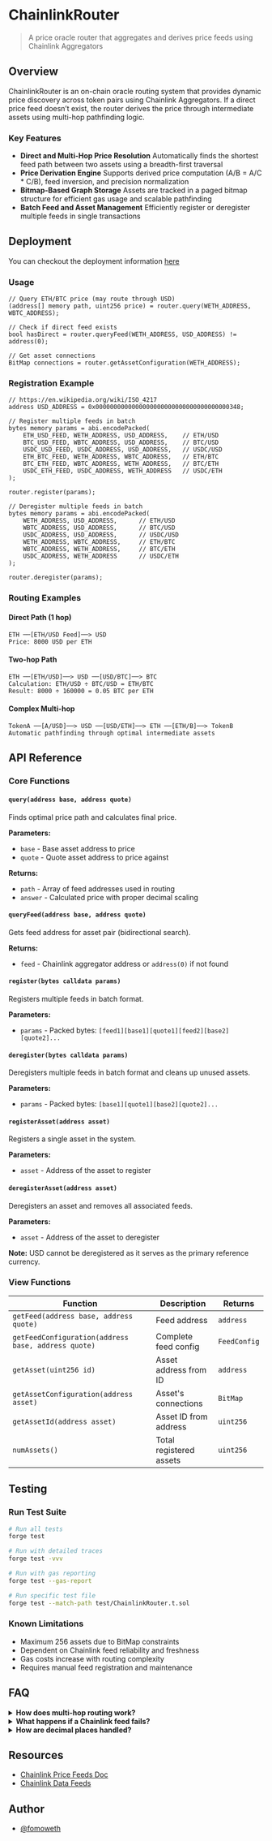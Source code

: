 # ChainlinkRouter

> A price oracle router that aggregates and derives price feeds using Chainlink Aggregators

## Overview

ChainlinkRouter is an on-chain oracle routing system that provides dynamic price discovery across token pairs using Chainlink Aggregators.
If a direct price feed doesn’t exist, the router derives the price through intermediate assets using multi-hop pathfinding logic.

### Key Features

-   **Direct and Multi-Hop Price Resolution**
    Automatically finds the shortest feed path between two assets using a breadth-first traversal
-   **Price Derivation Engine**
    Supports derived price computation (A/B = A/C \* C/B), feed inversion, and precision normalization
-   **Bitmap-Based Graph Storage**
    Assets are tracked in a paged bitmap structure for efficient gas usage and scalable pathfinding
-   **Batch Feed and Asset Management**
    Efficiently register or deregister multiple feeds in single transactions

## Deployment

You can checkout the deployment information [here](./depolyments/index.md)

### Usage

```solidity
// Query ETH/BTC price (may route through USD)
(address[] memory path, uint256 price) = router.query(WETH_ADDRESS, WBTC_ADDRESS);

// Check if direct feed exists
bool hasDirect = router.queryFeed(WETH_ADDRESS, USD_ADDRESS) != address(0);

// Get asset connections
BitMap connections = router.getAssetConfiguration(WETH_ADDRESS);
```

### Registration Example

```solidity
// https://en.wikipedia.org/wiki/ISO_4217
address USD_ADDRESS = 0x0000000000000000000000000000000000000348;

// Register multiple feeds in batch
bytes memory params = abi.encodePacked(
    ETH_USD_FEED, WETH_ADDRESS, USD_ADDRESS,	// ETH/USD
    BTC_USD_FEED, WBTC_ADDRESS, USD_ADDRESS,	// BTC/USD
    USDC_USD_FEED, USDC_ADDRESS, USD_ADDRESS,	// USDC/USD
	ETH_BTC_FEED, WETH_ADDRESS, WBTC_ADDRESS,	// ETH/BTC
	BTC_ETH_FEED, WBTC_ADDRESS, WETH_ADDRESS,	// BTC/ETH
	USDC_ETH_FEED, USDC_ADDRESS, WETH_ADDRESS	// USDC/ETH
);

router.register(params);

// Deregister multiple feeds in batch
bytes memory params = abi.encodePacked(
    WETH_ADDRESS, USD_ADDRESS,		// ETH/USD
    WBTC_ADDRESS, USD_ADDRESS,		// BTC/USD
    USDC_ADDRESS, USD_ADDRESS,   	// USDC/USD
	WETH_ADDRESS, WBTC_ADDRESS,		// ETH/BTC
	WBTC_ADDRESS, WETH_ADDRESS,		// BTC/ETH
	USDC_ADDRESS, WETH_ADDRESS		// USDC/ETH
);

router.deregister(params);
```

### Routing Examples

#### Direct Path (1 hop)

```
ETH ──[ETH/USD Feed]──> USD
Price: 8000 USD per ETH
```

#### Two-hop Path

```
ETH ──[ETH/USD]──> USD ──[USD/BTC]──> BTC
Calculation: ETH/USD ÷ BTC/USD = ETH/BTC
Result: 8000 ÷ 160000 = 0.05 BTC per ETH
```

#### Complex Multi-hop

```
TokenA ──[A/USD]──> USD ──[USD/ETH]──> ETH ──[ETH/B]──> TokenB
Automatic pathfinding through optimal intermediate assets
```

## API Reference

### Core Functions

#### `query(address base, address quote)`

Finds optimal price path and calculates final price.

**Parameters:**

-   `base` - Base asset address to price
-   `quote` - Quote asset address to price against

**Returns:**

-   `path` - Array of feed addresses used in routing
-   `answer` - Calculated price with proper decimal scaling

#### `queryFeed(address base, address quote)`

Gets feed address for asset pair (bidirectional search).

**Returns:**

-   `feed` - Chainlink aggregator address or `address(0)` if not found

#### `register(bytes calldata params)`

Registers multiple feeds in batch format.

**Parameters:**

-   `params` - Packed bytes: `[feed1][base1][quote1][feed2][base2][quote2]...`

#### `deregister(bytes calldata params)`

Deregisters multiple feeds in batch format and cleans up unused assets.

**Parameters:**

-   `params` - Packed bytes: `[base1][quote1][base2][quote2]...`

#### `registerAsset(address asset)`

Registers a single asset in the system.

**Parameters:**

-   `asset` - Address of the asset to register

#### `deregisterAsset(address asset)`

Deregisters an asset and removes all associated feeds.

**Parameters:**

-   `asset` - Address of the asset to deregister

**Note:** USD cannot be deregistered as it serves as the primary reference currency.

### View Functions

| Function                                            | Description             | Returns      |
| --------------------------------------------------- | ----------------------- | ------------ |
| `getFeed(address base, address quote)`              | Feed address            | `address`    |
| `getFeedConfiguration(address base, address quote)` | Complete feed config    | `FeedConfig` |
| `getAsset(uint256 id)`                              | Asset address from ID   | `address`    |
| `getAssetConfiguration(address asset)`              | Asset's connections     | `BitMap`     |
| `getAssetId(address asset)`                         | Asset ID from address   | `uint256`    |
| `numAssets()`                                       | Total registered assets | `uint256`    |

## Testing

### Run Test Suite

```bash
# Run all tests
forge test

# Run with detailed traces
forge test -vvv

# Run with gas reporting
forge test --gas-report

# Run specific test file
forge test --match-path test/ChainlinkRouter.t.sol
```

### Known Limitations

-   Maximum 256 assets due to BitMap constraints
-   Dependent on Chainlink feed reliability and freshness
-   Gas costs increase with routing complexity
-   Requires manual feed registration and maintenance

## FAQ

<details>
<summary><strong>How does multi-hop routing work?</strong></summary>

The router uses a breadth-first search algorithm to find the shortest path between assets. It maintains a graph of asset relationships using BitMaps, allowing O(1) queries for connected assets. When no direct feed exists, it automatically discovers intermediate assets through BitMap intersection operations.

</details>

<details>
<summary><strong>What happens if a Chainlink feed fails?</strong></summary>

The router will revert the transaction with detailed error information. It validates that all prices are positive and that feeds are accessible. Consider implementing circuit breakers or fallback mechanisms in your integration.

</details>

<details>
<summary><strong>How are decimal places handled?</strong></summary>

The router automatically normalizes decimal places across different assets. Each feed stores metadata about base and quote asset decimals, and the PriceMath library handles conversions to ensure consistent pricing regardless of underlying asset decimal configurations.

</details>

## Resources

-   [Chainlink Price Feeds Doc](https://docs.chain.link/data-feeds/price-feeds)
-   [Chainlink Data Feeds](https://data.chain.link/feeds)

## Author

-   [@fomoweth](https://github.com/fomoweth)
